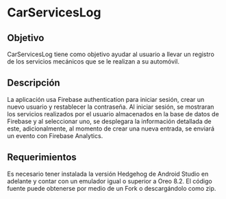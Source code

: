 # CarServicesLog
## Objetivo
CarServicesLog tiene como objetivo ayudar al usuario a llevar un registro de los servicios mecánicos que se le realizan a su automóvil.

## Descripción
La aplicación usa Firebase authentication para iniciar sesión, crear un nuevo usuario y restablecer la contraseña.
Al iniciar sesión, se mostraran los servicios realizados por el usuario almacenados en la base de datos de Firebase y al seleccionar uno, se desplegara la información detallada de este, adicionalmente, al momento de crear una nueva entrada, se enviará un evento con Firebase Analytics.

## Requerimientos
Es necesario tener instalada la versión Hedgehog de Android Studio en adelante y contar con un emulador igual o superior a Oreo 8.2. El código fuente puede obtenerse por medio de un Fork o descargándolo como zip. 

